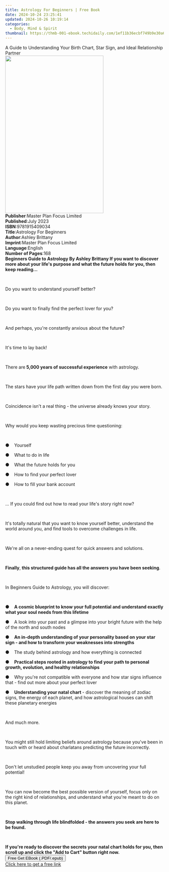 ```yaml
---
title: Astrology For Beginners | Free Book
date: 2024-10-24 23:25:41
updated: 2024-10-26 10:19:14
categories:
  - Body, Mind & Spirit
thumbnail: https://thmb-001-ebook.techidaily.com/1ef11b36ecbf749b9e30a67126d092292b024858e60d3e833ee75ed1c91875d8.jpg
---
```

<main id="book-container">
  <div class="flex flex-col">
    <div class="book-brief flex-1 py-6 px-4 sm:p-6 md:py-10 md:px-8">
      <!-- brief-->
      <div class="book-brief-main">
        A Guide to Understanding Your Birth Chart, Star Sign, and Ideal
        Relationship Partner
      </div>
    </div>
    <div
      class="book-meta-info flex-1 grid gap-4 col-start-1 col-end-3 row-start-1 sm:mb-6 sm:grid-cols-4 lg:gap-6 lg:col-start-2 lg:row-end-6 lg:row-span-6 lg:mb-0"
    >
      <div
        class="book-meta-info-left place-content-center mt-4 p-4 text-sm leading-6 col-start-2 col-span-2 dark:text-slate-400"
      >
        <img
          class="w-full h-500 object-cover rounded-lg sm:h-255 sm:col-span-2 lg:col-span-full"
          src="https://img-001-ebook.techidaily.com/588904729cf1c9ac3ab6c05392011c845d964b6b2ff027cfcda62509b2f8742f.jpg"
          alt=""
          width="312"
          height="500"
        />
      </div>
      <div
        class="book-meta-info-right mt-2 col-start-1 row-start-2 col-span-3 self-center"
      >
        <!-- meta data  -->
        <div class="flex flex-col px-4 md:px-8">
          <div class="flex-1">
            <strong>Publisher</strong>:<span class="px-2"
              >Master Plan Focus Limited</span
            >
          </div>
          <div class="flex-1">
            <strong>Published</strong>:<span class="px-2">July 2023</span>
          </div>
          <div class="flex-1">
            <strong>ISBN</strong>:<span class="px-2">9781915409034</span>
          </div>
          <div class="flex-1">
            <strong>Title</strong>:<span class="px-2"
              >Astrology For Beginners</span
            >
          </div>
          <div class="flex-1">
            <strong>Author</strong>:<span class="px-2">Ashley Brittany</span>
          </div>
          <div class="flex-1">
            <strong>Imprint</strong>:<span class="px-2"
              >Master Plan Focus Limited</span
            >
          </div>
          <div class="flex-1">
            <strong>Language</strong>:<span class="px-2">English</span>
          </div>
          <div class="flex-1">
            <strong>Number of Pages</strong>:<span class="px-2">168</span>
          </div>
        </div>
      </div>
    </div>
    <div class="book-description flex-1 py-6 px-4 sm:p-6 md:py-10 md:px-8">
      <div class="book-description-main">
        <div accordion-content="" id="description">
          <strong>Beginners Guide to Astrology</strong><strong>&nbsp;</strong
          ><strong>By Ashley Brittany</strong><strong>&nbsp;</strong
          ><strong
            >If you want to discover more about your life's purpose and what the
            future holds for you, then keep reading...
          </strong>
          <p>&nbsp;</p>
          <p>Do you want to understand yourself better?</p>
          <p>&nbsp;</p>
          <p>Do you want to finally find the perfect lover for you?</p>
          <p>&nbsp;</p>
          <p>And perhaps, you're constantly anxious about the future?</p>
          <p>&nbsp;</p>
          <p>It's time to lay back!</p>
          <p>&nbsp;</p>
          <p>
            There are<strong> 5,000 years of successful experience</strong> with
            astrology.
          </p>
          <p>&nbsp;</p>
          <p>
            The stars have your life path written down from the first day you
            were born.
          </p>
          <p>&nbsp;</p>
          <p>
            Coincidence isn't a real thing - the universe already knows your
            story.
          </p>
          <p>&nbsp;</p>
          <p>Why would you keep wasting precious time questioning:</p>
          <p>&nbsp;</p>
          <p>●&nbsp;&nbsp;&nbsp;&nbsp;Yourself</p>
          <p>●&nbsp;&nbsp;&nbsp;&nbsp;What to do in life</p>
          <p>●&nbsp;&nbsp;&nbsp;&nbsp;What the future holds for you</p>
          <p>●&nbsp;&nbsp;&nbsp;&nbsp;How to find your perfect lover</p>
          <p>●&nbsp;&nbsp;&nbsp;&nbsp;How to fill your bank account</p>
          <p>&nbsp;</p>
          <p>
            ... If you could find out how to read your life's story right now?
          </p>
          <p>&nbsp;</p>
          <p>
            It's totally natural that you want to know yourself better,
            understand the world around you, and find tools to overcome
            challenges in life.
          </p>
          <p>&nbsp;</p>
          <p>
            We're all on a never-ending quest for quick answers and solutions.
          </p>
          <p>&nbsp;</p>
          <p>
            <strong>Finally</strong>,<strong>
              this structured guide has all the answers you have been
              seeking</strong
            >.
          </p>
          <p>&nbsp;</p>
          <p>In Beginners Guide to Astrology, you will discover:</p>
          <p>&nbsp;</p>
          <p>
            ●&nbsp;&nbsp;&nbsp;&nbsp;<strong
              >A cosmic blueprint to know your full potential and understand
              exactly what your soul needs from this lifetime</strong
            >
          </p>
          <p>
            ●&nbsp;&nbsp;&nbsp;&nbsp;A look into your past and a glimpse into
            your bright future with the help of the north and south nodes
          </p>
          <p>
            ●&nbsp;&nbsp;&nbsp;&nbsp;<strong
              >An in-depth understanding of your personality based on your star
              sign - and how to transform your weaknesses into strengths</strong
            >
          </p>
          <p>
            ●&nbsp;&nbsp;&nbsp;&nbsp;The study behind astrology and how
            everything is connected
          </p>
          <p>
            ●&nbsp;&nbsp;&nbsp;&nbsp;<strong
              >Practical steps rooted in astrology to find your path to personal
              growth, evolution, and healthy relationships</strong
            >
          </p>
          <p>
            ●&nbsp;&nbsp;&nbsp;&nbsp;Why you're not compatible with everyone and
            how star signs influence that - find out more about your perfect
            lover
          </p>
          <p>
            ●&nbsp;&nbsp;&nbsp;&nbsp;<strong
              >Understanding your natal chart </strong
            >- discover the meaning of zodiac signs, the energy of each planet,
            and how astrological houses can shift these planetary energies
          </p>
          <p>&nbsp;</p>
          <p>And much more.</p>
          <p>&nbsp;</p>
          <p>
            You might still hold limiting beliefs around astrology because
            you've been in touch with or heard about charlatans predicting the
            future incorrectly.
          </p>
          <p>&nbsp;</p>
          <p>
            Don't let unstudied people keep you away from uncovering your full
            potential!
          </p>
          <p>&nbsp;</p>
          <p>
            You can now become the best possible version of yourself, focus only
            on the right kind of relationships, and understand what you're meant
            to do on this planet.
          </p>
          <p>&nbsp;</p>
          <p>
            <strong
              >Stop walking through life blindfolded - the answers you seek are
              here to be found.</strong
            >
          </p>
          <p><br /></p>
          <strong
            >If you're ready to discover the secrets your natal chart holds for
            you, then scroll up and click the "Add to Cart" button right
            now.</strong
          >
        </div>
        <div class="accordion-fader"></div>
      </div>
    </div>
    <div class="book-excerpts flex-1 py-6 px-4 sm:p-6 md:py-10 md:px-8"></div>
    <div
      class="book-about-author flex-1 py-6 px-4 sm:p-6 md:py-10 md:px-8"
    ></div>
    <div class="book-free-get flex-1 py-6 px-4 sm:p-6 md:py-10 md:px-8">
      <button
        id="btn-free-get"
        class="bg-blue-500 hover:bg-blue-700 text-white font-bold py-2 px-4 rounded"
      >
        Free Get EBook (.PDF/.epub)
      </button>
      <div id="countdown-display" class="px-2 text-lg mt-2"></div>
      <a
        id="free-link"
        class="hidden bg-blue-500 hover:bg-blue-700 text-white font-bold py-2 px-4 rounded"
        href="https://www.ebooks.com/en-us/book/210877452/astrology-for-beginners/ashley-brittany/"
        target="_blank"
        >Click here to get a free link</a
      >
    </div>
    <script>
      let countdownTime = 0;
      let countdownInterval = null;
      document
        .getElementById('btn-free-get')
        .addEventListener('click', startCountdown);
      function startCountdown() {
        countdownTime = new Date().getTime() + 60000 * 3;
        countdownInterval = setInterval(updateCountdown, 1000);
        document.getElementById('btn-free-get').disabled = true;
        document
          .getElementById('btn-free-get')
          .classList.add('bg-gray-500', 'cursor-not-allowed');
      }
      function updateCountdown() {
        let currentTime = new Date().getTime();
        let timeLeft = countdownTime - currentTime;
        let secondsLeft = Math.floor(timeLeft / 1000);
        document.getElementById('countdown-display').innerHTML =
          `Remaining time: ${secondsLeft} seconds.`;
        if (secondsLeft <= 0) {
          clearInterval(countdownInterval);
          document.getElementById('btn-free-get').classList.add('hidden');
          document.getElementById('free-link').classList.remove('hidden');
          document.getElementById('countdown-display').innerHTML = '';
        }
      }
    </script>
  </div>
</main>
